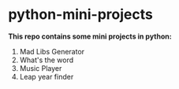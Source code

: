 # python-mini-projects

**This repo contains some mini projects in python:**
  1. Mad Libs Generator 
  2. What's the word
  3. Music Player
  4. Leap year finder
